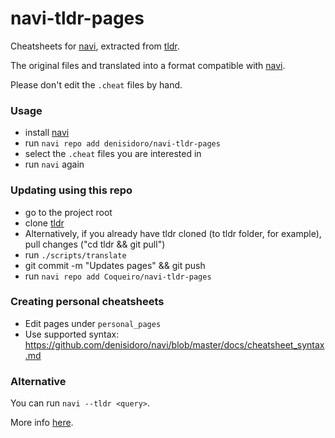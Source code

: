 # navi-tldr-pages
Cheatsheets for [navi][navi], extracted from [tldr][tldr].

The original files and translated into a format compatible with [navi][navi].

Please don't edit the `.cheat` files by hand.

### Usage
- install [navi][navi]
- run `navi repo add denisidoro/navi-tldr-pages`
- select the `.cheat` files you are interested in
- run `navi` again

### Updating using this repo
- go to the project root
- clone [tldr][tldr]
- Alternatively, if you already have tldr cloned (to tldr folder, for example), pull changes ("cd tldr && git pull") 
- run `./scripts/translate`
- git commit -m "Updates pages" && git push
- run `navi repo add Coqueiro/navi-tldr-pages`

### Creating personal cheatsheets
- Edit pages under `personal_pages`
- Use supported syntax: https://github.com/denisidoro/navi/blob/master/docs/cheatsheet_syntax.md

### Alternative

You can run `navi --tldr <query>`.

More info [here](https://github.com/denisidoro/navi/blob/master/docs/cheatsheet_repositories.md#using-cheatsheets-from-other-tools).

[tldr]: https://github.com/tldr-pages/tldr
[navi]: https://github.com/denisidoro/navi
